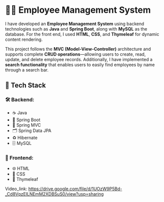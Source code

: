 # 👨‍💼 Employee Management System

I have developed an **Employee Management System** using backend technologies such as **Java** and **Spring Boot**, along with **MySQL** as the database. For the front end, I used **HTML**, **CSS**, and **Thymeleaf** for dynamic content rendering.

This project follows the **MVC (Model-View-Controller)** architecture and supports complete **CRUD operations**—allowing users to create, read, update, and delete employee records. Additionally, I have implemented a **search functionality** that enables users to easily find employees by name through a search bar.

## 🔧 Tech Stack

### 🛠️ Backend:
- ☕ Java
- 🚀 Spring Boot
- 🧱 Spring MVC
- 🗂️ Spring Data JPA
- ♻️ Hibernate
- 🗄️ MySQL

### 🎨 Frontend:
- 🌐 HTML
- 🎨 CSS
- 🧩 Thymeleaf

Video_link: https://drive.google.com/file/d/1UOzW9P5Bd-_Cd8VpzEILNEmM2XDBSuS0/view?usp=sharing
